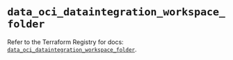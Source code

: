 # `data_oci_dataintegration_workspace_folder`

Refer to the Terraform Registry for docs: [`data_oci_dataintegration_workspace_folder`](https://registry.terraform.io/providers/oracle/oci/6.18.0/docs/data-sources/dataintegration_workspace_folder).

